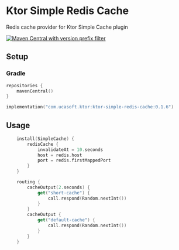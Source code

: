 # Ktor Simple Redis Cache
Redis cache provider for Ktor Simple Cache plugin

[![Maven Central with version prefix filter](https://img.shields.io/maven-central/v/com.ucasoft.ktor/ktor-simple-redis-cache/0.1.6?color=blue)](https://search.maven.org/artifact/com.ucasoft.ktor/ktor-simple-redis-cache/0.1.6/jar)
## Setup
### Gradle
```kotlin
repositories {
    mavenCentral()
}

implementation("com.ucasoft.ktor:ktor-simple-redis-cache:0.1.6")
```
## Usage
```kotlin
    install(SimpleCache) {
        redisCache {
            invalidateAt = 10.seconds
            host = redis.host
            port = redis.firstMappedPort
        }
    }

    routing {
        cacheOutput(2.seconds) {
            get("short-cache") {
                call.respond(Random.nextInt())
            }
        }
        cacheOutput {
            get("default-cache") {
                call.respond(Random.nextInt())
            }
        }
    }
```